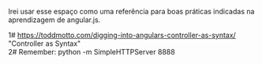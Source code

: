
Irei usar esse espaço como uma referência para boas práticas indicadas na aprendizagem de angular.js.


1#  https://toddmotto.com/digging-into-angulars-controller-as-syntax/
    "Controller as Syntax"    
2# Remember: python -m SimpleHTTPServer 8888
